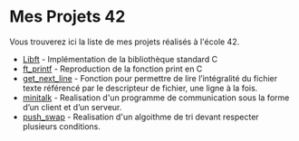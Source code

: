 # Mes Projets 42

Vous trouverez ici la liste de mes projets réalisés à l'école 42.

- [Libft](https://github.com/SpkHD/Libft) - Implémentation de la bibliothèque standard C
- [ft_printf](https://github.com/Spike-hd/ft_printf) - Reproduction de la fonction print en C
- [get_next_line](https://github.com/Spike-hd/get_next_line) - Fonction pour permettre de lire l’intégralité du fichier texte référencé par le descripteur de fichier, une ligne à la fois.
- [minitalk](https://github.com/Spike-hd/minitalk) - Realisation d'un programme de communication sous la forme d’un client et d’un serveur.
- [push_swap](https://github.com/Spike-hd/push_swap) - Realisation d'un algoithme de tri devant respecter plusieurs conditions.
